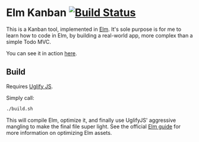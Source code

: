 Elm Kanban [![Build Status](https://travis-ci.org/wadmiraal/elm-kanban.svg?branch=master)](https://travis-ci.org/wadmiraal/elm-kanban)
==========

This is a Kanban tool, implemented in [Elm](https://elm-lang.org/). It's sole purpose is for me to learn how to code in Elm, by building a real-world app, more complex than a simple Todo MVC.

You can see it in action [here](https://wadmiraal.github.io/elm-kanban/index.html).

Build
-----

Requires [Uglify JS](https://www.npmjs.com/package/uglify-js).

Simply call:

```bash
./build.sh
```

This will compile Elm, optimize it, and finally use UglifyJS' aggressive mangling to make the final file super light. See the official [Elm guide](https://guide.elm-lang.org/optimization/asset_size.html) for more information on optimizing Elm assets.

